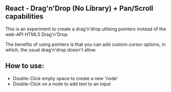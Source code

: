 ## React - Drag'n'Drop (No Library) + Pan/Scroll capabilities

This is an experiment to create a drag'n'drop utlising pointers instead of the web-API HTML5 Drag'n'Drop.

The benefits of using pointers is that you can add custom cursor options, in which, the usual drag'n'drop doesn't allow.

## How to use:

- Double-Click empty space to create a new 'node'
- Double-Click on a node to add text to an input
